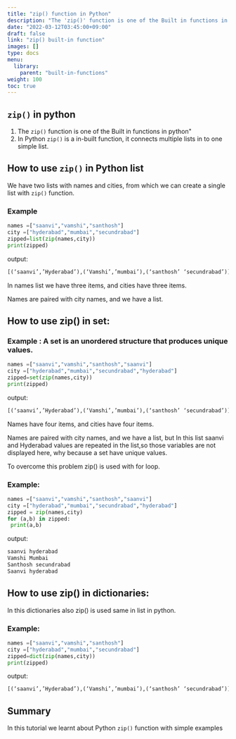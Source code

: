 ```yaml
---
title: "zip() function in Python"
description: "The 'zip()' function is one of the Built in functions in python"
date: "2022-03-12T03:45:00+09:00"
draft: false
link: "zip() built-in function"
images: []
type: docs
menu:
  library:
    parent: "built-in-functions"
weight: 100
toc: true
---
```


## `zip()` in python
1. The `zip()` function is one of the Built in functions in python"
2. In Python `zip()` is a in-built function, it connects multiple lists in to one simple list. 


## How to use `zip()` in Python list

We have two lists with names and cities, from which we can create a single list with `zip()` function.

### Example

```python
names =["saanvi","vamshi","santhosh"]
city =["hyderabad","mumbai","secundrabad"]
zipped=list(zip(names,city))
print(zipped)
```
output:

```python
[(‘saanvi’,’Hyderabad’),(‘Vamshi’,’mumbai’),(‘santhosh’ ‘secundrabad’)]
```
In names list we have three items, and cities have three items.

Names are paired with city names, and we have a list. 

## How to use zip() in set:

### Example : A set is an unordered structure that produces unique values.

```python
names =["saanvi","vamshi","santhosh","saanvi"]
city =["hyderabad","mumbai","secundrabad","hyderabad"]
zipped=set(zip(names,city))
print(zipped)
```
output:

```python
[(‘saanvi’,’Hyderabad’),(‘Vamshi’,’mumbai’),(‘santhosh’ ‘secundrabad’)]
```
Names have four items, and cities have four items. 

Names are paired with city names, and we have a list, but In this list saanvi and Hyderabad values are repeated in the list,so those variables are not displayed here, why because a set have unique values.

To overcome this problem zip() is used with for loop.

### Example:

```python
names =["saanvi","vamshi","santhosh","saanvi"]
city =["hyderabad","mumbai","secundrabad","hyderabad"]
zipped = zip(names,city)
for (a,b) in zipped:
 print(a,b)
```
output:
```python
saanvi hyderabad
Vamshi Mumbai
Santhosh secundrabad
Saanvi hyderabad
``` 
## How to use zip() in dictionaries:
In this dictionaries also zip() is used same in list in
python.

### Example:
```python
names =["saanvi","vamshi","santhosh"]
city =["hyderabad","mumbai","secundrabad"]
zipped=dict(zip(names,city))
print(zipped)
```
output:
```python
[(‘saanvi’,’Hyderabad’),(‘Vamshi’,’mumbai’),(‘santhosh’ ‘secundrabad’)]
```

## Summary
In this tutorial we learnt about Python `zip()` function with simple examples